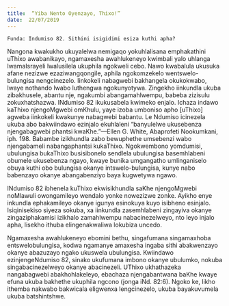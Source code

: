 ```yaml
---
title:  “Yiba Nento Oyenzayo, Thixo!”
date:  22/07/2019
---
```


`Funda: Indumiso 82. Sithini isigidimi esiza kuthi apha?`

Nangona kwakukho ukuyalelwa nemigaqo yokuhlalisana emphakathini uThixo awabanikayo, ngamaxesha awahlukeneyo kwimbali yalo uhlanga lwamaIsrayeli lwalusilela ukuphila ngokweli cebo. Nawo kwabalula ukusuka afane nezizwe ezaziwangqongile, aphila ngokomzekelo wentswelo-bulungisa nengcinezelo. Iinkokeli nabagwebi bakhangela okukokwabo, lwaye nothando lwabo luthengwa ngokunyotywa. Zingekho iinkundla ukuba zibakhusele, abantu nje, ngakumbi abangamahlwempu, babeba zizisulu zokuxhatshazwa. INdumiso 82 ikukusabela kwimeko enjalo. Ichaza indawo kaThixo njengoMgwebi omKhulu, yaye izoba umboniso apho [uThixo] agweba iinkokeli kwakunye nabagwebi babantu. Le Ndumiso icinezela ukuba abo bakwiindawo ezinjalo ekuhlaleni “banyulelwe ukusebenza njengabagwebi phantsi kwaKhe.”—Ellen G. White, Abaprofeti Nookumkani, iph. 198. Babambe izikhundla zabo bewuphethe umsebenzi wabo njengabameli nabangaphantsi kukaThixo. Ngokwembono yomdumisi, ubulungisa bukaThixo busisibonelo sendlela ubulungisa basemhlabeni obumele ukusebenza ngayo, kwaye bunika umgangatho umlinganiselo obuya kuthi obo bulungisa okanye intswelo-bulungisa, kunye nabo babenzayo okanye abangabenziyo baya kugwetywa ngawo.

INdumiso 82 ibhenela kuThixo ekwisikhundla saKhe njengoMgwebi noMlawuli owongamileyo wendalo yonke nowezizwe zonke. Ayikho enye inkundla ephakamileyo okanye igunya esinokuya kuyo isibheno esinjalo. Isiqinisekiso siyeza sokuba, xa iinkundla zasemhlabeni zingayiva okanye zingaziphakamisi izikhalo zamahlwempu nabacinezelweyo, nto leyo injalo apha, lisekho ithuba elingenakwaliwa lokubiza uncedo.

Ngamaxesha awahlukeneyo ebomini bethu, singafumana singamaxhoba entswelobulungisa, kodwa ngamanye amaxesha ingaba sithi abakwenzayo okanye abazuzayo ngako ukuswela ubulungisa. Kwiindawo ezinjengeNdumiso 82, sinako ukufumana imbono okanye ubulumko, nokuba singabacinezelweyo okanye abacinezeli. UThixo ukhathazeka nangabagwebi abakhohlakeleyo, ebachaza njengabantwana baKhe kwaye efuna ukuba bakhethe ukuphila ngcono (jonga iNd. 82:6). Ngoko ke, likho ithemba nakwabo bakwicala eligwenxa lengcinezelo, ukuba bayakuvumela ukuba batshintshwe.